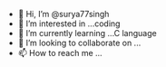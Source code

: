- 👋 Hi, I’m @surya77singh
- 👀 I’m interested in ...coding
- 🌱 I’m currently learning ...C language
- 💞️ I’m looking to collaborate on ...
- 📫 How to reach me ...

<!---
surya77singh/surya77singh is a ✨ special ✨ repository because its `README.md` (this file) appears on your GitHub profile.
You can click the Preview link to take a look at your changes.
--->
